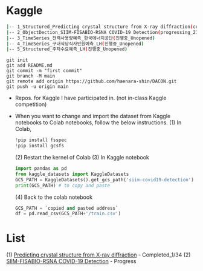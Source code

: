 # Kaggle

```bash
|-- 1_Structured_Predicting crystal structure from X-ray diffraction(completed_1/34)
|-- 2_ObjectDection_SIIM-FISABIO-RSNA COVID-19 Detection(progressing_218/1165)
|-- 3_TimeSeries_전력사용량예측_한국에너지공단(진행중_Unopened)
|-- 4_TimeSeries_구내식당식사인원예측_LH(진행중_Unopened)
|-- 5_Structured_주차수요예측_LH(진행중_Unopened)
```

```
git init
git add README.md
git commit -m "first commit"
git branch -M main
git remote add origin https://github.com/haenara-shin/DACON.git
git push -u origin main
```

- Repos. for Kaggle I have participated in. (not in-class Kaggle competition)
- When you want to change and import the dataset from Kaggle notebooks to Colab notebooks, follow the below instructions.
	(1) In Colab, 
	```python
	!pip install fsspec
	!pip install gcsfs
	```
	(2) Restart the kernel of Colab
	(3) In Kaggle notebook
	```python
	import pandas as pd
	from kaggle_datasets import KaggleDatasets
	GCS_PATH = KaggleDatasets().get_gcs_path('siim-covid19-detection') #whatever you want to copy and paste input-dataset
	print(GCS_PATH) # to copy and paste
	```
	(4) Back to the colab notebook

	```python
	GCS_PATH = `copied and pasted address`
	df = pd.read_csv(GCS_PATH+'/train.csv')
	```

# List
(1) [Predicting crystal structure from X-ray diffraction](https://www.kaggle.com/c/nano281fa2020/overview) - Completed_1/34
(2) [SIIM-FISABIO-RSNA COVID-19 Detection](https://www.kaggle.com/c/siim-covid19-detection/overview) - Progress